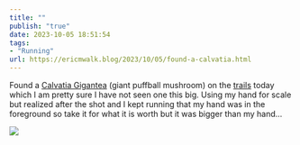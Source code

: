 ```yaml
---
title: ""
publish: "true"
date: 2023-10-05 18:51:54
tags:
- "Running"
url: https://ericmwalk.blog/2023/10/05/found-a-calvatia.html
---
```

Found a [Calvatia Gigantea](https://en.m.wikipedia.org/wiki/Calvatia_gigantea) (giant puffball mushroom) on the [trails](https://ericmwalk.blog/2023/10/05/lets-just-say.html) today which I am pretty sure I have not seen one this big. Using my hand for scale but realized after the shot and I kept running that my hand was in the foreground so take it for what it is worth but it was bigger than my hand…

![](https://ericmwalk.blog/uploads/2023/2433ead4-7df7-4469-9657-da82723766ef.jpg)
